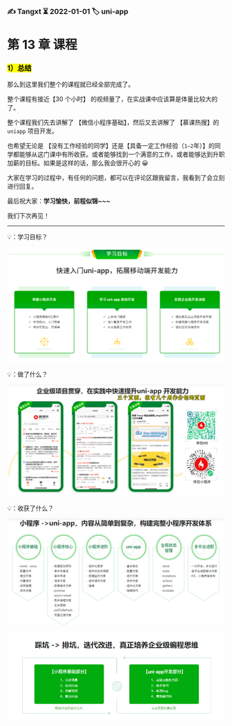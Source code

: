 ### ✍️ Tangxt ⏳ 2022-01-01 🏷️ uni-app

# 第 13 章 课程

### <mark>1）总结</mark>

那么到这里我们整个的课程就已经全部完成了。

整个课程有接近【30 个小时】 的视频量了，在实战课中应该算是体量比较大的了。

整个课程我们先去讲解了 【微信小程序基础】，然后又去讲解了 【慕课热搜】的 `uniapp` 项目开发。

也希望无论是 【没有工作经验的同学】还是【具备一定工作经验（`1~2`年）】的同学都能够从这门课中有所收获。或者能够找到一个满意的工作，或者能够达到升职加薪的目标。如果是这样的话，那么我会很开心的 😀

大家在学习的过程中，有任何的问题，都可以在评论区跟我留言，我看到了会立刻进行回复。

最后祝大家：**学习愉快，前程似锦~~~**

我们下次再见！

---

💡：学习目标？

![目标](assets/img/2022-01-01-21-04-21.png)

💡：做了什么？

![do](assets/img/2022-01-01-21-00-46.png)

💡：收获了什么？

![知识点](assets/img/2022-01-01-21-01-44.png)

![技巧](assets/img/2022-01-01-21-03-04.png)


